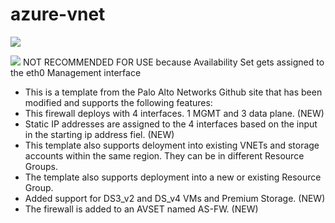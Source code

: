 # azure-vnet

[<img src="http://azuredeploy.net/deploybutton.png"/>](https://portal.azure.com/#create/Microsoft.Template/uri/https%3A%2F%2Fraw.githubusercontent.com%2Fdjspears%2FPaloAlto%2Fmaster%2FAzure-vnet-static-ip-avset%2FazureDeploy.json)

[<img src="https://camo.githubusercontent.com/536ab4f9bc823c2e0ce72fb610aafda57d8c6c12/687474703a2f2f61726d76697a2e696f2f76697375616c697a65627574746f6e2e706e67" data-canonical-src="http://armviz.io/visualizebutton.png" style="max-width:100%;">](http://armviz.io/#/?load=https%3A%2F%2Fraw.githubusercontent.com%2Fdjspears%2FPaloAlto%2Fmaster%2FAzure-vnet-static-ip-avset%2FazureDeploy.json)
NOT RECOMMENDED FOR USE because Availability Set gets assigned to the eth0 Management interface
- This is a template from the Palo Alto Networks Github site that has been modified and supports the following features:
- This firewall deploys with 4 interfaces.  1 MGMT and 3 data plane. (NEW)
- Static IP addresses are assigned to the 4 interfaces based on the input in the starting ip address fiel. (NEW)
- This template also supports deloyment into existing VNETs and storage accounts within the same region.  They can be in different Resource Groups.
- The template also supports deployment into a new or existing Resource Group.
- Added support for DS3_v2 and DS_v4 VMs and Premium Storage. (NEW)
- The firewall is added to an AVSET named AS-FW. (NEW)
